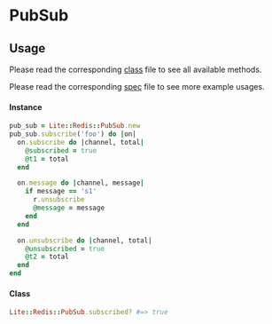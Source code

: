# PubSub

## Usage

Please read the corresponding [class](https://github.com/drexed/lite-redis/blob/master/lib/lite/redis/pub_sub.rb) file to see all available methods.

Please read the corresponding [spec](https://github.com/drexed/lite-redis/blob/master/spec/lite/redis/pub_sub_spec.rb) file to see more example usages.

#### Instance
```ruby
pub_sub = Lite::Redis::PubSub.new
pub_sub.subscribe('foo') do |on|
  on.subscribe do |channel, total|
    @subscribed = true
    @t1 = total
  end

  on.message do |channel, message|
    if message == 's1'
      r.unsubscribe
      @message = message
    end
  end

  on.unsubscribe do |channel, total|
    @unsubscribed = true
    @t2 = total
  end
end
```

#### Class
```ruby
Lite::Redis::PubSub.subscribed? #=> true
```
